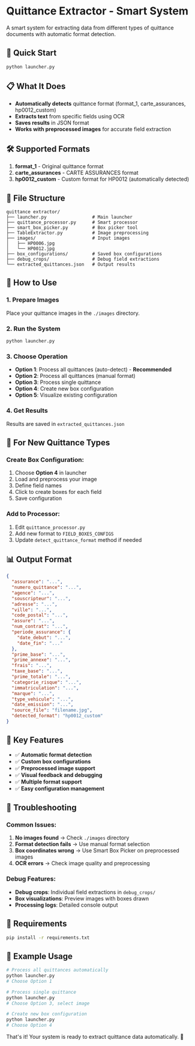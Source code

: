 # Quittance Extractor - Smart System

A smart system for extracting data from different types of quittance documents with automatic format detection.

## 🚀 Quick Start

```bash
python launcher.py
```

## 📋 What It Does

- **Automatically detects** quittance format (format_1, carte_assurances, hp0012_custom)
- **Extracts text** from specific fields using OCR
- **Saves results** in JSON format
- **Works with preprocessed images** for accurate field extraction

## 🛠️ Supported Formats

1. **format_1** - Original quittance format
2. **carte_assurances** - CARTE ASSURANCES format
3. **hp0012_custom** - Custom format for HP0012 (automatically detected)

## 📁 File Structure

```
quittance extractor/
├── launcher.py                 # Main launcher
├── quittance_processor.py      # Smart processor
├── smart_box_picker.py         # Box picker tool
├── TableExtractor.py           # Image preprocessing
├── images/                     # Input images
│   ├── HP0006.jpg
│   └── HP0012.jpg
├── box_configurations/         # Saved box configurations
├── debug_crops/                # Debug field extractions
└── extracted_quittances.json   # Output results
```

## 🎯 How to Use

### 1. Prepare Images

Place your quittance images in the `./images` directory.

### 2. Run the System

```bash
python launcher.py
```

### 3. Choose Operation

- **Option 1**: Process all quittances (auto-detect) - **Recommended**
- **Option 2**: Process all quittances (manual format)
- **Option 3**: Process single quittance
- **Option 4**: Create new box configuration
- **Option 5**: Visualize existing configuration

### 4. Get Results

Results are saved in `extracted_quittances.json`

## 🔧 For New Quittance Types

### Create Box Configuration:

1. Choose **Option 4** in launcher
2. Load and preprocess your image
3. Define field names
4. Click to create boxes for each field
5. Save configuration

### Add to Processor:

1. Edit `quittance_processor.py`
2. Add new format to `FIELD_BOXES_CONFIGS`
3. Update `detect_quittance_format` method if needed

## 📊 Output Format

```json
{
  "assurance": "...",
  "numero_quittance": "...",
  "agence": "...",
  "souscripteur": "...",
  "adresse": "...",
  "ville": "...",
  "code_postal": "...",
  "assure": "...",
  "num_contrat": "...",
  "periode_assurance": {
    "date_debut": "...",
    "date_fin": "..."
  },
  "prime_base": "...",
  "prime_annexe": "...",
  "frais": "...",
  "taxe_base": "...",
  "prime_totale": "...",
  "categorie_risque": "...",
  "immatriculation": "...",
  "marque": "...",
  "type_vehicule": "...",
  "date_emission": "...",
  "source_file": "filename.jpg",
  "detected_format": "hp0012_custom"
}
```

## 🎉 Key Features

- ✅ **Automatic format detection**
- ✅ **Custom box configurations**
- ✅ **Preprocessed image support**
- ✅ **Visual feedback and debugging**
- ✅ **Multiple format support**
- ✅ **Easy configuration management**

## 🐛 Troubleshooting

### Common Issues:

1. **No images found** → Check `./images` directory
2. **Format detection fails** → Use manual format selection
3. **Box coordinates wrong** → Use Smart Box Picker on preprocessed images
4. **OCR errors** → Check image quality and preprocessing

### Debug Features:

- **Debug crops**: Individual field extractions in `debug_crops/`
- **Box visualizations**: Preview images with boxes drawn
- **Processing logs**: Detailed console output

## 📝 Requirements

```bash
pip install -r requirements.txt
```

## 🎯 Example Usage

```bash
# Process all quittances automatically
python launcher.py
# Choose Option 1

# Process single quittance
python launcher.py
# Choose Option 3, select image

# Create new box configuration
python launcher.py
# Choose Option 4
```

That's it! Your system is ready to extract quittance data automatically. 🚀
